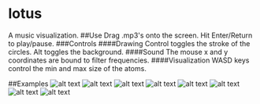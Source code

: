 # lotus
A music visualization.
##Use
Drag .mp3's onto the screen. Hit Enter/Return to play/pause.
###Controls
####Drawing
Control toggles the stroke of the circles.
Alt toggles the background.
####Sound
The mouse x and y coordinates are bound to filter frequencies.
####Visualization
WASD keys control the min and max size of the atoms.

##Examples
![alt text](andrew-burkus.github.io/lotus/img/one)
![alt text](andrew-burkus.github.io/lotus/img/two)
![alt text](andrew-burkus.github.io/lotus/img/three)
![alt text](andrew-burkus.github.io/lotus/img/four)
![alt text](andrew-burkus.github.io/lotus/img/five)
![alt text](andrew-burkus.github.io/lotus/img/six)
![alt text](andrew-burkus.github.io/lotus/img/seven)
![alt text](andrew-burkus.github.io/lotus/img/eight)
